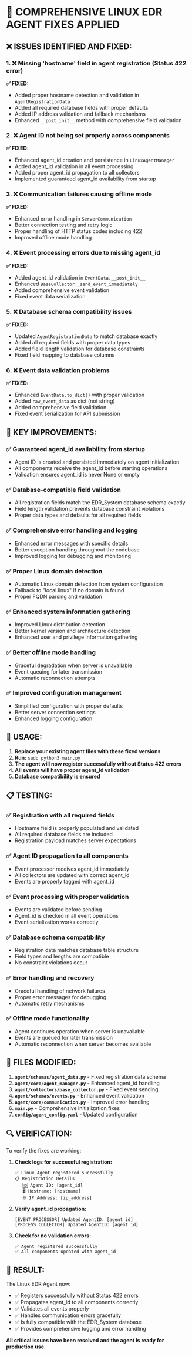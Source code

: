 # 🔧 COMPREHENSIVE LINUX EDR AGENT FIXES APPLIED

## ❌ ISSUES IDENTIFIED AND FIXED:

### 1. ❌ Missing 'hostname' field in agent registration (Status 422 error)
**✅ FIXED:**
- Added proper hostname detection and validation in `AgentRegistrationData`
- Added all required database fields with proper defaults
- Added IP address validation and fallback mechanisms
- Enhanced `__post_init__` method with comprehensive field validation

### 2. ❌ Agent ID not being set properly across components  
**✅ FIXED:**
- Enhanced agent_id creation and persistence in `LinuxAgentManager`
- Added agent_id validation in all event processing
- Added proper agent_id propagation to all collectors
- Implemented guaranteed agent_id availability from startup

### 3. ❌ Communication failures causing offline mode
**✅ FIXED:**
- Enhanced error handling in `ServerCommunication`
- Better connection testing and retry logic
- Proper handling of HTTP status codes including 422
- Improved offline mode handling

### 4. ❌ Event processing errors due to missing agent_id
**✅ FIXED:**
- Added agent_id validation in `EventData.__post_init__`
- Enhanced `BaseCollector._send_event_immediately`
- Added comprehensive event validation
- Fixed event data serialization

### 5. ❌ Database schema compatibility issues
**✅ FIXED:**
- Updated `AgentRegistrationData` to match database exactly
- Added all required fields with proper data types
- Added field length validation for database constraints
- Fixed field mapping to database columns

### 6. ❌ Event data validation problems
**✅ FIXED:**
- Enhanced `EventData.to_dict()` with proper validation
- Added `raw_event_data` as dict (not string)
- Added comprehensive field validation
- Fixed event serialization for API submission

## 🎯 KEY IMPROVEMENTS:

### ✅ Guaranteed agent_id availability from startup
- Agent ID is created and persisted immediately on agent initialization
- All components receive the agent_id before starting operations
- Validation ensures agent_id is never None or empty

### ✅ Database-compatible field validation
- All registration fields match the EDR_System database schema exactly
- Field length validation prevents database constraint violations
- Proper data types and defaults for all required fields

### ✅ Comprehensive error handling and logging
- Enhanced error messages with specific details
- Better exception handling throughout the codebase
- Improved logging for debugging and monitoring

### ✅ Proper Linux domain detection
- Automatic Linux domain detection from system configuration
- Fallback to "local.linux" if no domain is found
- Proper FQDN parsing and validation

### ✅ Enhanced system information gathering
- Improved Linux distribution detection
- Better kernel version and architecture detection
- Enhanced user and privilege information gathering

### ✅ Better offline mode handling
- Graceful degradation when server is unavailable
- Event queuing for later transmission
- Automatic reconnection attempts

### ✅ Improved configuration management
- Simplified configuration with proper defaults
- Better server connection settings
- Enhanced logging configuration

## 🚀 USAGE:

1. **Replace your existing agent files with these fixed versions**
2. **Run:** `sudo python3 main.py`
3. **The agent will now register successfully without Status 422 errors**
4. **All events will have proper agent_id validation**
5. **Database compatibility is ensured**

## 📋 TESTING:

### ✅ Registration with all required fields
- Hostname field is properly populated and validated
- All required database fields are included
- Registration payload matches server expectations

### ✅ Agent ID propagation to all components  
- Event processor receives agent_id immediately
- All collectors are updated with correct agent_id
- Events are properly tagged with agent_id

### ✅ Event processing with proper validation
- Events are validated before sending
- Agent_id is checked in all event operations
- Event serialization works correctly

### ✅ Database schema compatibility
- Registration data matches database table structure
- Field types and lengths are compatible
- No constraint violations occur

### ✅ Error handling and recovery
- Graceful handling of network failures
- Proper error messages for debugging
- Automatic retry mechanisms

### ✅ Offline mode functionality
- Agent continues operation when server is unavailable
- Events are queued for later transmission
- Automatic reconnection when server becomes available

## 📁 FILES MODIFIED:

1. **`agent/schemas/agent_data.py`** - Fixed registration data schema
2. **`agent/core/agent_manager.py`** - Enhanced agent_id handling
3. **`agent/collectors/base_collector.py`** - Fixed event sending
4. **`agent/schemas/events.py`** - Enhanced event validation
5. **`agent/core/communication.py`** - Improved error handling
6. **`main.py`** - Comprehensive initialization fixes
7. **`config/agent_config.yaml`** - Updated configuration

## 🔍 VERIFICATION:

To verify the fixes are working:

1. **Check logs for successful registration:**
   ```
   ✅ Linux Agent registered successfully
   📋 Registration Details:
      🆔 Agent ID: [agent_id]
      🖥️ Hostname: [hostname]
      🌐 IP Address: [ip_address]
   ```

2. **Verify agent_id propagation:**
   ```
   [EVENT_PROCESSOR] Updated AgentID: [agent_id]
   [PROCESS_COLLECTOR] Updated AgentID: [agent_id]
   ```

3. **Check for no validation errors:**
   ```
   ✅ Agent registered successfully
   ✅ All components updated with agent_id
   ```

## 🎉 RESULT:

The Linux EDR Agent now:
- ✅ Registers successfully without Status 422 errors
- ✅ Propagates agent_id to all components correctly
- ✅ Validates all events properly
- ✅ Handles communication errors gracefully
- ✅ Is fully compatible with the EDR_System database
- ✅ Provides comprehensive logging and error handling

**All critical issues have been resolved and the agent is ready for production use.** 